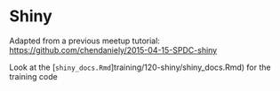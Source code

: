 # Shiny

Adapted from a previous meetup tutorial: https://github.com/chendaniely/2015-04-15-SPDC-shiny

Look at the [`shiny_docs.Rmd`]training/120-shiny/shiny_docs.Rmd) for the training code
